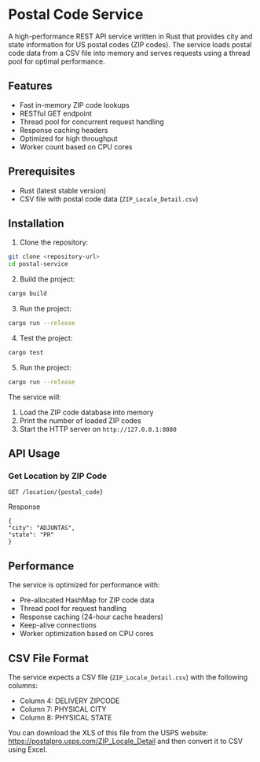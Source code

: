 # Postal Code Service

A high-performance REST API service written in Rust that provides city and state information for US postal codes (ZIP codes). The service loads postal code data from a CSV file into memory and serves requests using a thread pool for optimal performance.

## Features

- Fast in-memory ZIP code lookups
- RESTful GET endpoint
- Thread pool for concurrent request handling
- Response caching headers
- Optimized for high throughput
- Worker count based on CPU cores

## Prerequisites

- Rust (latest stable version)
- CSV file with postal code data (`ZIP_Locale_Detail.csv`)

## Installation

1. Clone the repository: 

```bash
git clone <repository-url>
cd postal-service
```

2. Build the project:

```bash
cargo build
```

3. Run the project:

```bash
cargo run --release
```

4. Test the project:

```bash
cargo test
```

5. Run the project:

```bash
cargo run --release
```

The service will:
1. Load the ZIP code database into memory
2. Print the number of loaded ZIP codes
3. Start the HTTP server on `http://127.0.0.1:8080`

## API Usage

### Get Location by ZIP Code

```
GET /location/{postal_code}
```

Response

```
{
"city": "ADJUNTAS",
"state": "PR"
}
```

## Performance

The service is optimized for performance with:
- Pre-allocated HashMap for ZIP code data
- Thread pool for request handling
- Response caching (24-hour cache headers)
- Keep-alive connections
- Worker optimization based on CPU cores

## CSV File Format

The service expects a CSV file (`ZIP_Locale_Detail.csv`) with the following columns:
- Column 4: DELIVERY ZIPCODE
- Column 7: PHYSICAL CITY
- Column 8: PHYSICAL STATE

You can download the XLS of this file from the USPS website: https://postalpro.usps.com/ZIP_Locale_Detail and then convert it to CSV using Excel.
